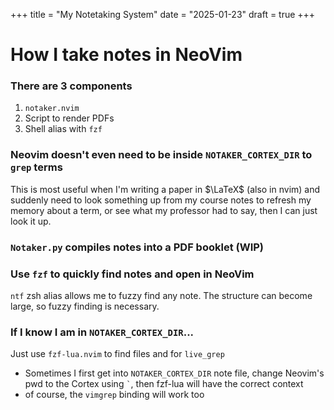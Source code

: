 +++
title = "My Notetaking System"
date = "2025-01-23"
draft = true
+++

# How I take notes in NeoVim

### There are 3 components
1. `notaker.nvim`
2. Script to render PDFs
3. Shell alias with `fzf`

### Neovim doesn't even need to be inside `NOTAKER_CORTEX_DIR` to `grep` terms
This is most useful when I'm writing a paper in $\LaTeX$ (also in nvim) and suddenly need to look something up from my course notes to refresh my memory about a term, or see what my professor had to say, then I can just look it up.

### `Notaker.py` compiles notes into a PDF booklet (WIP)

### Use `fzf` to quickly find notes and open in NeoVim
`ntf` zsh alias allows me to fuzzy find any note.
The structure can become large, so fuzzy finding is necessary.

### If I know I am in `NOTAKER_CORTEX_DIR`...
Just use `fzf-lua.nvim` to find files and for `live_grep`

- Sometimes I first get into `NOTAKER_CORTEX_DIR` note file, change Neovim's pwd to the Cortex using `` ` ``, then fzf-lua will have the correct context
- of course, the `vimgrep` binding will work too
